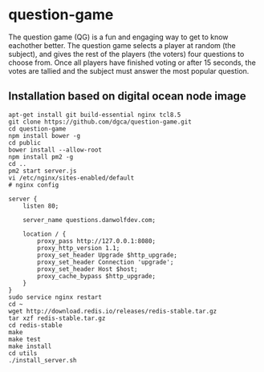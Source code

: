 # question-game

The question game (QG) is a fun and engaging way to get to know eachother better. The question game selects a player at random (the subject), and gives the rest of the players (the voters) four questions to choose from. Once all players have finished voting or after 15 seconds, the votes are tallied and the subject must answer the most popular question.

## Installation based on digital ocean node image
```
apt-get install git build-essential nginx tcl8.5
git clone https://github.com/dgca/question-game.git
cd question-game
npm install bower -g
cd public
bower install --allow-root
npm install pm2 -g
cd ..
pm2 start server.js
vi /etc/nginx/sites-enabled/default
# nginx config

server {
    listen 80;

    server_name questions.danwolfdev.com;

    location / {
        proxy_pass http://127.0.0.1:8080;
        proxy_http_version 1.1;
        proxy_set_header Upgrade $http_upgrade;
        proxy_set_header Connection 'upgrade';
        proxy_set_header Host $host;
        proxy_cache_bypass $http_upgrade;
    }
}
sudo service nginx restart
cd ~
wget http://download.redis.io/releases/redis-stable.tar.gz
tar xzf redis-stable.tar.gz
cd redis-stable
make
make test
make install
cd utils
./install_server.sh
```

